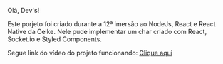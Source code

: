 Olá, Dev's!

Este porjeto foi criado durante a 12ª imersão ao NodeJs, React e React Native da Celke. Nele pude implementar um char criado com React, Socket.io e Styled Components.

Segue link do vídeo do projeto funcionando: <a href="https://www.linkedin.com/posts/bruno-costa-figueiredo-b9b3141a2_reactjs-javascript-desenvolvimentoweb-activity-6851170224796909568-kPNU">Clique aqui</a>
